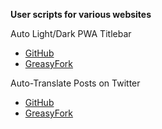 **User scripts for various websites**

Auto Light/Dark PWA Titlebar
- [GitHub](https://ruukulada.github.io/UserScripts/scripts/pwa-titlebar-light-dark-auto.user.js)
- [GreasyFork](https://greasyfork.org/en/scripts/534782-auto-light-dark-pwa-titlebar)

Auto-Translate Posts on Twitter
- [GitHub](https://ruukulada.github.io/UserScripts/scripts/twitter-auto-translate.user.js)
- [GreasyFork](https://greasyfork.org/en/scripts/522784-auto-translate-posts-on-twitter)
